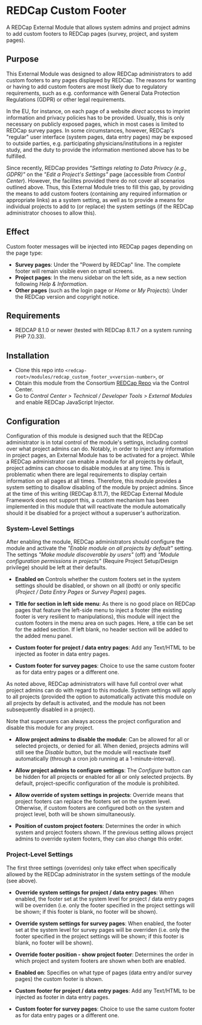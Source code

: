 # REDCap Custom Footer

A REDCap External Module that allows system admins and project admins to add custom footers to REDCap pages (survey, project, and system pages).

## Purpose

This External Module was designed to allow REDCap administrators to add custom footers to any pages displayed by REDCap. The reasons for wanting or having to add custom footers are most likely due to regulatory requirements, such as e.g. conformance with General Data Protection Regulations (GDPR) or other legal requirements.

In the EU, for instance, on each page of a website *direct* access to imprint information and privacy policies has to be provided. Usually, this is only necessary on publicly exposed pages, which in most cases is limited to REDCap survey pages. In some circumstances, however, REDCap's "regular" user interface (system pages, data entry pages) may be exposed to outside parties, e.g. participating physicians/institutions in a register study, and the duty to provide the information mentioned above has to be fulfilled.

Since recently, REDCap provides *"Settings relating to Data Privacy (e.g., GDPR)"* on the *"Edit a Project's Settings"* page (accessible from *Control Center*). However, the facilites provided there do not cover all scenarios outlined above. Thus, this External Module tries to fill this gap, by providing the means to add custom footers (containing any required information or appropriate links) as a system setting, as well as to provide a means for individual projects to add to (or replace) the system settings (if the REDCap administrator chooses to allow this).

## Effect

Custom footer messages will be injected into REDCap pages depending on the page type:

- **Survey pages**: Under the "Powerd by REDCap" line. The complete footer will remain visible even on small screens.
- **Project pages**: In the menu sidebar on the left side, as a new section following *Help & Information*.
- **Other pages** (such as the login page or *Home* or *My Projects*): Under the REDCap version and copyright notice.

## Requirements

- REDCAP 8.1.0 or newer (tested with REDCap 8.11.7 on a system running PHP 7.0.33).

## Installation

- Clone this repo into `<redcap-root>/modules/redcap_custom_footer_v<version-number>`, or
- Obtain this module from the Consortium [REDCap Repo](https://redcap.vanderbilt.edu/consortium/modules/index.php) via the Control Center.
- Go to _Control Center > Technical / Developer Tools > External Modules_ and enable REDCap JavaScript Injector.

## Configuration

Configuration of this module is designed such that the REDCap administrator is in total control of the module's settings, including control over what project admins can do. Notably, in order to inject any information in project pages, an External Module has to be activated for a project. While a REDCap administrator can enable a module for all projects by default, project admins can choose to disable modules at any time. This is problematic when there are legal requirements to display certain information on all pages at all times. Therefore, this module provides a system setting to disallow disabling of the module by project admins. Since at the time of this writing (REDCap 8.11.7), the REDCap External Module Framework does not support this, a custom mechanism has been implemented in this module that will reactivate the module automatically should it be disabled for a project without a superuser's authorization.

### System-Level Settings

After enabling the module, REDCap administrators should configure the module and activate the *"Enable module on all projects by default"* setting. The settings *"Make module discoverable by users"* (off) and *"Module configuration permissions in projects"* (Require Project Setup/Design privilege) should be left at their defaults.

- **Enabled on**
  Controls whether the custom footers set in the system settings should be disabled, or shown on all (*both*) or only specific (*Project / Data Entry Pages* or *Survey Pages*) pages.

- **Title for section in left side menu**:
  As there is no good place on REDCap pages that feature the left-side menu to inject a footer (the existing footer is very resilient to manipulations), this module will inject the custom footers in the menu area on such pages. Here, a title can be set for the added section. If left blank, no header section will be added to the added menu panel.

- **Custom footer for project / data entry pages**:
  Add any Text/HTML to be injected as footer in data entry pages.

- **Custom footer for survey pages**: Choice to use the same custom footer as for data entry pages or a different one.

As noted above, REDCap administrators will have full control over what project admins can do with regard to this module. System settings will apply to all projects (provided the option to automatically activate this module on all projects by default is activated, and the module has not been subsequently disabled in a project).

Note that superusers can always access the project configuration and disable this module for any project.

- **Allow project admins to disable the module**: Can be allowed for all or selected projects, or denied for all. When denied, projects admins will still see the *Disable* button, but the module will reactivate itself automatically (through a cron job running at a 1-minute-interval).

- **Allow project admins to configure settings**: The *Configure* button can be hidden for all projects or enabled for all or only selected projects. By default, project-specific configuration of the module is prohibited.

- **Allow override of system settings in projects**: Override means that project footers can replace the footers set on the system level. Otherwise, if custom footers are configured both on the system and project level, both will be shown simultaneously.

- **Position of custom project footers**: Determines the order in which system and project footers shown. If the previous setting allows project admins to override system footers, they can also change this order.

### Project-Level Settings

The first three settings (overrides) only take effect when specifically allowed by the REDCap administrator in the system settings of the module (see above).

- **Override system settings for project / data entry pages**: When enabled, the footer set at the system level for project / data entry pages will be overriden (i.e. only the footer specified in the project settings will be shown; if this footer is blank, no footer will be shown).

- **Override system settings for survey pages**: When enabled, the footer set at the system level for survey pages will be overriden (i.e. only the footer specified in the project settings will be shown; if this footer is blank, no footer will be shown).

- **Override footer position - show project footer**: Determines the order in which project and system footers are shown when both are enabled.

- **Enabled on**: Specifies on what type of pages (data entry and/or survey pages) the custom footer is shown.

- **Custom footer for project / data entry pages**:
  Add any Text/HTML to be injected as footer in data entry pages.

- **Custom footer for survey pages**: Choice to use the same custom footer as for data entry pages or a different one.